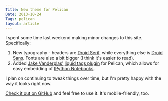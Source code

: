 ```yaml
---
Title: New theme for Pelican
Date: 2013-10-24
Tags: pelican
layout: article
---
```


I spent some time last weekend making minor changes to this site. Specifically:

1. New typography - headers are [Droid Serif](http://www.google.com/fonts/specimen/Droid+Serif), while everything else is [Droid Sans](http://www.google.com/fonts/specimen/Droid+Sans). Fonts are also a bit bigger (I think it's easier to read).
2. Added [Jake Vanderplas'](http://jakevdp.github.io/) [liquid tags plugin](https://github.com/getpelican/pelican-plugins/tree/master/liquid_tags) for Pelican, which allows for easy embedding of [IPython Notebooks](http://ipython.org/notebook.html).

I plan on continuing to tweak things over time, but I'm pretty happy with the way it looks right now.

[Check it out on GitHub](https://github.com/gjreda/notebook-simpler) and feel free to use it. It's mobile-friendly, too.